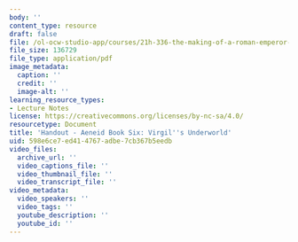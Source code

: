 ```yaml
---
body: ''
content_type: resource
draft: false
file: /ol-ocw-studio-app/courses/21h-336-the-making-of-a-roman-emperor-spring-2023/mit21h_336_s23_aeneid_book6_handout.pdf
file_size: 136729
file_type: application/pdf
image_metadata:
  caption: ''
  credit: ''
  image-alt: ''
learning_resource_types:
- Lecture Notes
license: https://creativecommons.org/licenses/by-nc-sa/4.0/
resourcetype: Document
title: 'Handout - Aeneid Book Six: Virgil''s Underworld'
uid: 598e6ce7-ed41-4767-adbe-7cb367b5eedb
video_files:
  archive_url: ''
  video_captions_file: ''
  video_thumbnail_file: ''
  video_transcript_file: ''
video_metadata:
  video_speakers: ''
  video_tags: ''
  youtube_description: ''
  youtube_id: ''
---
```

